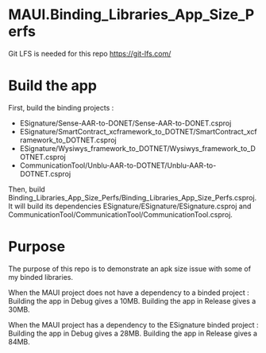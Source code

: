 # MAUI.Binding_Libraries_App_Size_Perfs

Git LFS is needed for this repo
https://git-lfs.com/

# Build the app

First, build the binding projects : 
  - ESignature/Sense-AAR-to-DONET/Sense-AAR-to-DONET.csproj
  - ESignature/SmartContract_xcframework_to_DOTNET/SmartContract_xcframework_to_DOTNET.csproj
  - ESignature/Wysiwys_framework_to_DOTNET/Wysiwys_framework_to_DOTNET.csproj
  - CommunicationTool/Unblu-AAR-to-DOTNET/Unblu-AAR-to-DOTNET.csproj

Then, build Binding_Libraries_App_Size_Perfs/Binding_Libraries_App_Size_Perfs.csproj. It will build its dependencies ESignature/ESignature/ESignature.csproj and CommunicationTool/CommunicationTool/CommunicationTool.csproj.

# Purpose

The purpose of this repo is to demonstrate an apk size issue with some of my binded libraries.

When the MAUI project does not have a dependency to a binded project :
Building the app in Debug gives a 10MB.
Building the app in Release gives a 30MB.

When the MAUI project has a dependency to the ESignature binded project : 
Building the app in Debug gives a 28MB.
Building the app in Release gives a 84MB.
